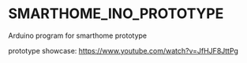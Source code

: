 # SMARTHOME_INO_PROTOTYPE
Arduino program for smarthome prototype

prototype showcase:
https://www.youtube.com/watch?v=JfHJF8JttPg
